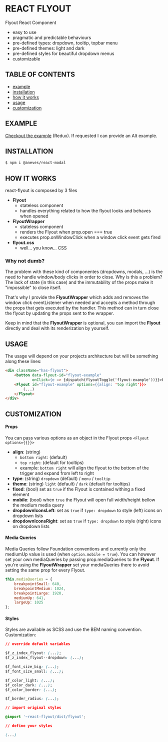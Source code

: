 # REACT FLYOUT

Flyout React Component

+ easy to use
+ pragmatic and predictable behaviours
+ pre-defined types: dropdown, tooltip, topbar menu
+ pre-defined themes: light and dark
+ pre-defined styles for beautiful dropdown menus
+ customizable



## TABLE OF CONTENTS

+ [example](#example)
+ [installation](#installation)
+ [how it works](#how-it-works)
+ [usage](#usage)
+ [customization](#customization)



## EXAMPLE

[Checkout the example](https://alexandreneves.github.io/react-flyout) (Redux).
If requested I can provide an Alt example.



## INSTALLATION

```sh
$ npm i @aneves/react-modal
```



## HOW IT WORKS

react-flyout is composed by 3 files
+ **Flyout**
    + stateless component
    + handles everything related to how the flyout looks and behaves when opened
+ **FlyoutWrapper**
    + stateless component
    + renders the Flyout when prop.open === true
    + executes prop.onWindowClick when a window click event gets fired
+ **flyout.css**
    + well... you know... CSS


### Why not dumb?

The problem with these kind of componentes (dropdowns, modals, ...) is the need to handle window/body clicks in order to close. Why is this a problem? The lack of state (in this case) and the immutability of the props make it "impossible" to close itself.

That's why I provide the **FlyoutWrapper** which adds and removes the window click eventListener when needed and accepts a method through the props that gets executed by the handler. This method can in turn close the flyout by updating the props sent to the wrapper.

Keep in mind that the **FlyoutWrapper** is optional, you can import the **Flyout** directly and deal with its renderization by yourself.



## USAGE

The usage will depend on your projects architecture but will be something along these lines:


```html
<div className="has-flyout">
    <button data-flyout-id="flyout-example"
            onClick={e => {dispatch(flyoutToggle('flyout-example'))}}>FlyoutToggle</button>
    <Flyout id="flyout-example" options={{align: 'top right'}}>
        (...)
    </Flyout>
</div>
```



## CUSTOMIZATION

#### Props

You can pass various options as an object in the Flyout props `<Flyout options={{}}>`

+ **align**: (string)
    *   `bottom right`: (default)
    *   `top right`: (default for tooltips)
    *   example: `bottom right` will align the flyout to the bottom of the trigger and expand from left to right
+ **type**: (string) `dropdown` (default) / `menu` / `tooltip`
+ **theme**: (string) `light` (default) / `dark` (default for tooltips)
+ **fixed**: (bool) set as `true` if the Flyout is contained withing a fixed element
+ **mobile**: (bool) when `true` the Flyout will open full width/height bellow the medium media query
+ **dropdownIconsLeft**: set as `true` if `type: dropdown` to style (left) icons on dropdown lists
+ **dropdownIconsRight**: set as `true` if `type: dropdown` to style (right) icons on dropdown lists

#### Media Queries

Media Queries follow Foundation conventions and currently only the mediumUp value is used (when `option.mobile = true`).
You can however set your own mediaQueries by passing prop.mediaQueries to the **Flyout**.
If you're using the **FlyoutWrapper** set your mediaQueries there to avoid setting the same prop for every Flyout.

```javascript
this.mediaQueries = {
    breakpointSmall: 640,
    breakpointMedium: 1024,
    breakpointLarge: 1920,
    mediumUp: 641,
    largeUp: 1025
};
```

#### Styles

Styles are available as SCSS and use the BEM naming convention.
Customization:

```css
// override default variables

$f_z_index_flyout: (...);
$f_z_index_flyout--dropdown: (...);

$f_font_size_big: (...);
$f_font_size_small: (...);

$f_color_light: (...);
$f_color_dark: (...);
$f_color_border: (...);

$f_border_radius: (...);

// import original styles

@import '~react-flyout/dist/flyout';

// define your styles

(...)
```
